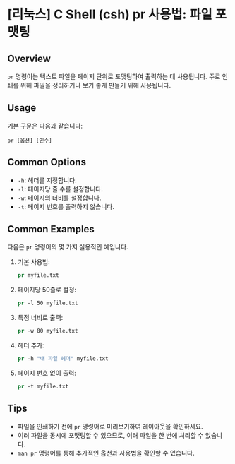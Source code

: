 # [리눅스] C Shell (csh) pr 사용법: 파일 포맷팅

## Overview
`pr` 명령어는 텍스트 파일을 페이지 단위로 포맷팅하여 출력하는 데 사용됩니다. 주로 인쇄를 위해 파일을 정리하거나 보기 좋게 만들기 위해 사용됩니다.

## Usage
기본 구문은 다음과 같습니다:
```
pr [옵션] [인수]
```

## Common Options
- `-h`: 헤더를 지정합니다.
- `-l`: 페이지당 줄 수를 설정합니다.
- `-w`: 페이지의 너비를 설정합니다.
- `-t`: 페이지 번호를 출력하지 않습니다.

## Common Examples
다음은 `pr` 명령어의 몇 가지 실용적인 예입니다.

1. 기본 사용법:
   ```csh
   pr myfile.txt
   ```

2. 페이지당 50줄로 설정:
   ```csh
   pr -l 50 myfile.txt
   ```

3. 특정 너비로 출력:
   ```csh
   pr -w 80 myfile.txt
   ```

4. 헤더 추가:
   ```csh
   pr -h "내 파일 헤더" myfile.txt
   ```

5. 페이지 번호 없이 출력:
   ```csh
   pr -t myfile.txt
   ```

## Tips
- 파일을 인쇄하기 전에 `pr` 명령어로 미리보기하여 레이아웃을 확인하세요.
- 여러 파일을 동시에 포맷팅할 수 있으므로, 여러 파일을 한 번에 처리할 수 있습니다.
- `man pr` 명령어를 통해 추가적인 옵션과 사용법을 확인할 수 있습니다.